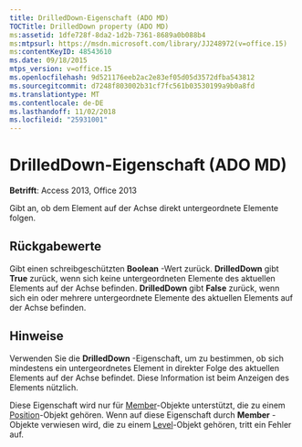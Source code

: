 ```yaml
---
title: DrilledDown-Eigenschaft (ADO MD)
TOCTitle: DrilledDown property (ADO MD)
ms:assetid: 1dfe728f-8da2-1d2b-7361-8689a0b088b4
ms:mtpsurl: https://msdn.microsoft.com/library/JJ248972(v=office.15)
ms:contentKeyID: 48543610
ms.date: 09/18/2015
mtps_version: v=office.15
ms.openlocfilehash: 9d521176eeb2ac2e83ef05d05d3572dfba543812
ms.sourcegitcommit: d7248f803002b31cf7fc561b03530199a9b0a8fd
ms.translationtype: MT
ms.contentlocale: de-DE
ms.lasthandoff: 11/02/2018
ms.locfileid: "25931001"
---
```

# <a name="drilleddown-property-ado-md"></a>DrilledDown-Eigenschaft (ADO MD)


**Betrifft**: Access 2013, Office 2013

Gibt an, ob dem Element auf der Achse direkt untergeordnete Elemente folgen.

## <a name="return-values"></a>Rückgabewerte

Gibt einen schreibgeschützten **Boolean** -Wert zurück. **DrilledDown** gibt **True** zurück, wenn sich keine untergeordneten Elemente des aktuellen Elements auf der Achse befinden. **DrilledDown** gibt **False** zurück, wenn sich ein oder mehrere untergeordnete Elemente des aktuellen Elements auf der Achse befinden.

## <a name="remarks"></a>Hinweise

Verwenden Sie die **DrilledDown** -Eigenschaft, um zu bestimmen, ob sich mindestens ein untergeordnetes Element in direkter Folge des aktuellen Elements auf der Achse befindet. Diese Information ist beim Anzeigen des Elements nützlich.

Diese Eigenschaft wird nur für [Member](member-object-ado-md.md)-Objekte unterstützt, die zu einem [Position](position-object-ado-md.md)-Objekt gehören. Wenn auf diese Eigenschaft durch **Member** -Objekte verwiesen wird, die zu einem [Level](level-object-ado-md.md)-Objekt gehören, tritt ein Fehler auf.

